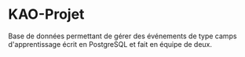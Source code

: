# KAO-Projet
Base de données permettant de gérer des événements de type camps d'apprentissage écrit en PostgreSQL et fait en équipe de deux.
